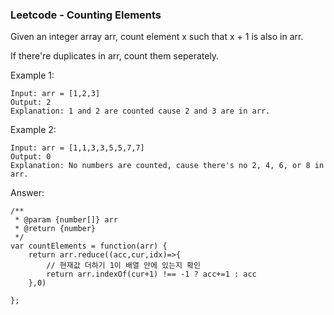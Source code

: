 ### Leetcode - Counting Elements

Given an integer array arr, count element x such that x + 1 is also in arr.

If there're duplicates in arr, count them seperately.


Example 1: 
```
Input: arr = [1,2,3]
Output: 2
Explanation: 1 and 2 are counted cause 2 and 3 are in arr.
```

Example 2: 
```
Input: arr = [1,1,3,3,5,5,7,7]
Output: 0
Explanation: No numbers are counted, cause there's no 2, 4, 6, or 8 in arr.
```

Answer:
```
/**
 * @param {number[]} arr
 * @return {number}
 */
var countElements = function(arr) {
    return arr.reduce((acc,cur,idx)=>{
        // 현재값 더하기 1이 배열 안에 있는지 확인
        return arr.indexOf(cur+1) !== -1 ? acc+=1 : acc
    },0)
    
};
```
